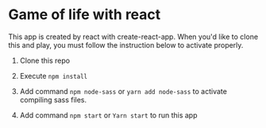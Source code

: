 # Game of life with react

This app is created by react with create-react-app.
When you'd like to clone this and play, you must follow the instruction below to activate properly.

1. Clone this repo

2. Execute `npm install`

3. Add command `npm node-sass` or `yarn add node-sass` to activate compiling sass files.

4. Add command `npm start` or `Yarn start` to run this app